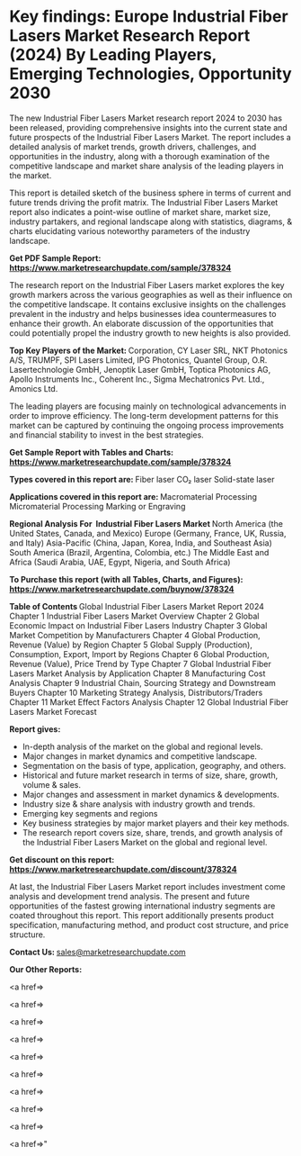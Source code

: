 # Key findings: Europe Industrial Fiber Lasers Market Research Report (2024) By Leading Players, Emerging Technologies, Opportunity 2030

The new Industrial Fiber Lasers Market research report 2024 to 2030 has been released, providing comprehensive insights into the current state and future prospects of the Industrial Fiber Lasers Market. The report includes a detailed analysis of market trends, growth drivers, challenges, and opportunities in the industry, along with a thorough examination of the competitive landscape and market share analysis of the leading players in the market.

This report is detailed sketch of the business sphere in terms of current and future trends driving the profit matrix. The Industrial Fiber Lasers Market report also indicates a point-wise outline of market share, market size, industry partakers, and regional landscape along with statistics, diagrams, &amp; charts elucidating various noteworthy parameters of the industry landscape.

<strong><b>Get PDF Sample Report: <a href=https://www.marketresearchupdate.com/sample/378324>https://www.marketresearchupdate.com/sample/378324</a></b></strong>

The research report on the Industrial Fiber Lasers market explores the key growth markers across the various geographies as well as their influence on the competitive landscape. It contains exclusive insights on the challenges prevalent in the industry and helps businesses idea countermeasures to enhance their growth. An elaborate discussion of the opportunities that could potentially propel the industry growth to new heights is also provided.

<strong><b>Top Key Players of the Market:
</b></strong>Corporation, CY Laser SRL, NKT Photonics A/S, TRUMPF, SPI Lasers Limited, IPG Photonics, Quantel Group, O.R. Lasertechnologie GmbH, Jenoptik Laser GmbH, Toptica Photonics AG, Apollo Instruments Inc., Coherent Inc., Sigma Mechatronics Pvt. Ltd., Amonics Ltd.<strong><b>
</b></strong>

The leading players are focusing mainly on technological advancements in order to improve efficiency. The long-term development patterns for this market can be captured by continuing the ongoing process improvements and financial stability to invest in the best strategies.

<strong><b>Get Sample Report with Tables and Charts: <a href=https://www.marketresearchupdate.com/sample/378324>https://www.marketresearchupdate.com/sample/378324</a></b></strong>

<strong><b>Types covered in this report are:
</b></strong>Fiber laser
CO₂ laser
Solid-state laser<strong><b>
</b></strong>

<strong><b>Applications covered in this report are:
</b></strong>Macromaterial Processing
Micromaterial Processing
Marking or Engraving<strong><b>
</b></strong>

<strong><b>Regional Analysis For  Industrial Fiber Lasers Market</b></strong><strong><b>
</b></strong>North America (the United States, Canada, and Mexico)
Europe (Germany, France, UK, Russia, and Italy)
Asia-Pacific (China, Japan, Korea, India, and Southeast Asia)
South America (Brazil, Argentina, Colombia, etc.)
The Middle East and Africa (Saudi Arabia, UAE, Egypt, Nigeria, and South Africa)

<strong><b>To Purchase this report (with all Tables, Charts, and Figures): <a href=https://www.marketresearchupdate.com/buynow/378324>https://www.marketresearchupdate.com/buynow/378324</a></b></strong>

<strong><b>Table of Contents</b></strong><strong><b>
</b></strong>Global Industrial Fiber Lasers Market Report 2024
Chapter 1 Industrial Fiber Lasers Market Overview
Chapter 2 Global Economic Impact on Industrial Fiber Lasers Industry
Chapter 3 Global Market Competition by Manufacturers
Chapter 4 Global Production, Revenue (Value) by Region
Chapter 5 Global Supply (Production), Consumption, Export, Import by Regions
Chapter 6 Global Production, Revenue (Value), Price Trend by Type
Chapter 7 Global Industrial Fiber Lasers Market Analysis by Application
Chapter 8 Manufacturing Cost Analysis
Chapter 9 Industrial Chain, Sourcing Strategy and Downstream Buyers
Chapter 10 Marketing Strategy Analysis, Distributors/Traders
Chapter 11 Market Effect Factors Analysis
Chapter 12 Global Industrial Fiber Lasers Market Forecast

<strong><b>Report gives:</b></strong>

- In-depth analysis of the market on the global and regional levels.
- Major changes in market dynamics and competitive landscape.
- Segmentation on the basis of type, application, geography, and others.
- Historical and future market research in terms of size, share, growth, volume &amp; sales.
- Major changes and assessment in market dynamics &amp; developments.
- Industry size &amp; share analysis with industry growth and trends.
- Emerging key segments and regions
- Key business strategies by major market players and their key methods.
- The research report covers size, share, trends, and growth analysis of the Industrial Fiber Lasers Market on the global and regional level.

<strong><b>Get discount on this report: <a href=https://www.marketresearchupdate.com/discount/378324>https://www.marketresearchupdate.com/discount/378324</a></b></strong>

At last, the Industrial Fiber Lasers Market report includes investment come analysis and development trend analysis. The present and future opportunities of the fastest growing international industry segments are coated throughout this report. This report additionally presents product specification, manufacturing method, and product cost structure, and price structure.

<strong><b>Contact Us:
</b></strong>sales@marketresearchupdate.com

<strong>Our Other Reports:</strong>

<a href=></a>

<a href=></a>

<a href=></a>

<a href=></a>

<a href=></a>

<a href=></a>

<a href=></a>

<a href=></a>

<a href=></a>

<a href=></a>"
